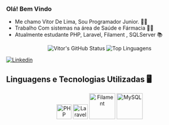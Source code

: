 
### Olá! Bem Vindo 
- Me chamo Vitor De Lima, Sou Programador Junior. 👨‍💻
- Trabalho Com sistemas na área de Saúde e Fármacia 🧑‍💼
- Atualmente estudante PHP, Laravel, Filament , SQLServer 📚


<div align="center">
  <img src="https://github-readme-stats.vercel.app/api?username=VlT0R&show_icons=true&theme=onedark" alt="Vitor's GitHub Status" />
  <img src="https://github-readme-stats.vercel.app/api/top-langs/?username=VlT0R&stats_format=bytes" alt="Top Linguagens" />
</div>




[![Linkedin](https://img.shields.io/badge/LinkedIn-0077B5?style=for-the-badge&logo=linkedin&logoColor=white)](https://www.linkedin.com/in/vitordelimadev)




## Linguagens e Tecnologias Utilizadas 🖥️

<div align="center">
  <img alt="PHP" title="PHP" width="40" src="https://cdn.jsdelivr.net/gh/devicons/devicon@latest/icons/php/php-original.svg"/>
  <img alt="Laravel" title="Laravel" width="40" src="https://cdn.jsdelivr.net/gh/devicons/devicon@latest/icons/laravel/laravel-original.svg"/>
  <img alt="Filament" title="Filament" width="70" src="https://cdn.jsdelivr.net/gh/devicons/devicon@latest/icons/filamentphp/filamentphp-original.svg"/>
  <img alt="MySQL" title="MySQL" width="70" src="https://cdn.jsdelivr.net/gh/devicons/devicon@latest/icons/mysql/mysql-original-wordmark.svg"/>
</div>


 


